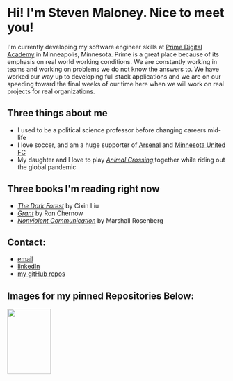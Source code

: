# Hi! I'm Steven Maloney. Nice to meet you!

I'm currently developing my software engineer skills at [Prime Digital Academy](https://primeacademy.io/) in Minneapolis, Minnesota. Prime is a great place because of its emphasis on real world working conditions. We are constantly working in teams and working on problems we do not know the answers to. We have worked our way up to developing full stack applications and we are on our speeding toward the final weeks of our time here when we will work on real projects for real organizations.

## Three things about me
- I used to be a political science professor before changing careers mid-life
- I love soccer, and am a huge supporter of [Arsenal](https://www.arsenal.com/) and [Minnesota United FC](https://www.mnufc.com/)
- My daughter and I love to play [_Animal Crossing_](https://www.animal-crossing.com/new-horizons/) together while riding out the global pandemic

## Three books I'm reading right now
- [_The Dark Forest_](https://www.amazon.com/Dark-Forest-Remembrance-Earths-Past-ebook/dp/B00R13OYU6/ref=sr_1_1?crid=1556KY4KAS5J1&dchild=1&keywords=the+dark+forest+by+cixin+liu&qid=1606583011&sprefix=the+dark+fore%2Caps%2C169&sr=8-1) by Cixin Liu
- [_Grant_](https://www.amazon.com/Grant-Ron-Chernow/dp/0143110632/ref=sr_1_3?dchild=1&keywords=grant&qid=1606583049&sr=8-3) by Ron Chernow
- [_Nonviolent Communication_](https://www.amazon.com/Nonviolent-Communication-Language-Life-Changing-Relationships/dp/189200528X/ref=sr_1_2?crid=2K86U33U8UCGZ&dchild=1&keywords=nonviolent+communication+by+marshall+rosenberg&qid=1606583082&sprefix=nonvio%2Caps%2C172&sr=8-2) by Marshall Rosenberg

## Contact:
- [email](mailto:steven.maloney@gmail.com)
- [linkedIn](https://www.linkedin.com/in/steven-maloney-71a991106/)
- [my gitHub repos](https://github.com/sdeda1us?tab=repositories)

## Images for my pinned Repositories Below:
<a href="url"><img src="https://github.com/sdeda1us/jquery-server-side-calculator/blob/master/images/calcDeployed.png" align="left" height="150" width="100" ></a>




